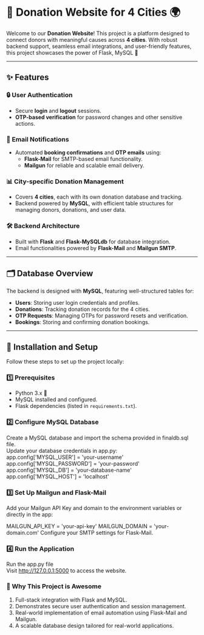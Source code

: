 # 🌟 Donation Website for 4 Cities 🌍

Welcome to our **Donation Website**! This project is a platform designed to connect donors with meaningful causes across **4 cities**. With robust backend support, seamless email integrations, and user-friendly features, this project showcases the power of Flask, MySQL 🚀

---

## ✨ Features

### 🔒 User Authentication
- Secure **login** and **logout** sessions.  
- **OTP-based verification** for password changes and other sensitive actions.  

### 📧 Email Notifications
- Automated **booking confirmations** and **OTP emails** using:
  - **Flask-Mail** for SMTP-based email functionality.  
  - **Mailgun** for reliable and scalable email delivery.  

### 📊 City-specific Donation Management
- Covers **4 cities**, each with its own donation database and tracking.  
- Backend powered by **MySQL**, with efficient table structures for managing donors, donations, and user data.

### 🛠️ Backend Architecture
- Built with **Flask** and **Flask-MySQLdb** for database integration.  
- Email functionalities powered by **Flask-Mail** and **Mailgun SMTP**.

---

## 🗂️ Database Overview

The backend is designed with **MySQL**, featuring well-structured tables for:

- **Users**: Storing user login credentials and profiles.  
- **Donations**: Tracking donation records for the 4 cities.  
- **OTP Requests**: Managing OTPs for password resets and verification.  
- **Bookings**: Storing and confirming donation bookings.  

---

## 🚀 Installation and Setup

Follow these steps to set up the project locally:  

### 1️⃣ Prerequisites
- Python 3.x 🐍  
- MySQL installed and configured.  
- Flask dependencies (listed in `requirements.txt`).  



### 2️⃣ Configure MySQL Database
Create a MySQL database and import the schema provided in finaldb.sql file.<br>
Update your database credentials in app.py:<br>
app.config['MYSQL_USER'] = 'your-username'<br>
app.config['MYSQL_PASSWORD'] = 'your-password'<br>
app.config['MYSQL_DB'] = 'your-database-name'<br>
app.config['MYSQL_HOST'] = 'localhost'


### 3️⃣ Set Up Mailgun and Flask-Mail
Add your Mailgun API Key and domain to the environment variables or directly in the app:

MAILGUN_API_KEY = 'your-api-key'
MAILGUN_DOMAIN = 'your-domain.com'
Configure your SMTP settings for Flask-Mail.

### 4️⃣ Run the Application
Run the app.py file <br>
Visit http://127.0.0.1:5000 to access the website.

### 🌟 Why This Project is Awesome
1. Full-stack integration with Flask and MySQL.
2. Demonstrates secure user authentication and session management.
3. Real-world implementation of email automation using Flask-Mail and Mailgun.
4. A scalable database design tailored for real-world applications.
